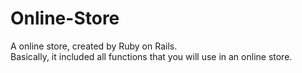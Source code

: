 # Online-Store

A online store, created by Ruby on Rails. <Br>Basically, it included all functions that you will use in an online store. 
